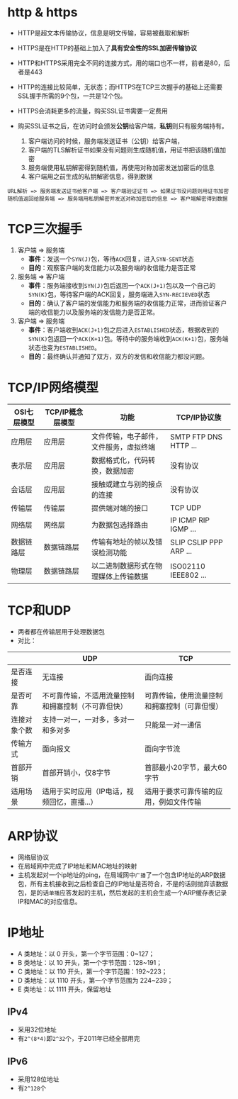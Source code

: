 # http & https
* HTTP是超文本传输协议，信息是明文传输，容易被截取和解析
* HTTPS是在HTTP的基础上加入了**具有安全性的SSL加密传输协议**
* HTTP和HTTPS采用完全不同的连接方式，用的端口也不一样，前者是80，后者是443
* HTTP的连接比较简单，无状态；而HTTPS在TCP三次握手的基础上还需要SSL握手所需的9个包，一共是12个包。
* HTTPS会消耗更多的流量，购买SSL证书需要一定费用
* 购买SSL证书之后，在访问时会颁发**公钥**给客户端，**私钥**则只有服务端持有。

  1. 客户端访问的时候，服务端发送证书（公钥）给客户端，
  2. 客户端的TLS解析证书如果没有问题则生成随机值，用证书把该随机值加密
  3. 服务端使用私钥解密得到随机值，再使用对称加密发送加密后的信息
  4. 客户端用之前生成的私钥解密信息，得到数据

```
URL解析 => 服务端发送证书给客户端 => 客户端验证证书 => 如果证书没问题则用证书加密随机值返回给服务端 => 服务端用私钥解密并发送对称加密后的信息 => 客户端解密得到数据
```

# TCP三次握手
1. 客户端 => 服务端 
   * **事件**：发送一个`SYN(J)`包，等待`ACK`回复，进入`SYN-SENT`状态
   * **目的**：观察客户端的发信能力以及服务端的收信能力是否正常
2. 服务端 => 客户端
   * **事件**：服务端接收到`SYN(J)`包后返回一个`ACK(J+1)`包以及一个自己的`SYN(K)`包，等待客户端的ACK回复，服务端进入`SYN-RECIEVED`状态
   * **目的**：确认了客户端的发信能力和服务端的收信能力正常，进而验证客户端的收信能力以及服务端的发信能力是否正常。
3. 客户端 => 服务端
   * **事件**：客户端收到`ACK(J+1)`包之后进入`ESTABLISHED`状态，根据收到的`SYN(K)`包返回一个`ACK(K+1)`包。等待中的服务端收到`ACK(K+1)`包，服务端状态也变为`ESTABLISHED`。
   * **目的**：最终确认并通知了双方，双方的发信和收信能力都没问题。

# TCP/IP网络模型
| OSI七层模型 | TCP/IP概念层模型 | 功能 | TCP/IP协议族
| ------ | ------ | ------ | ------
| 应用层 | 应用层 | 文件传输，电子邮件，文件服务，虚拟终端 | SMTP FTP DNS HTTP ...
| 表示层 | 应用层 | 数据格式化，代码转换，数据加密 | 没有协议
| 会话层 | 应用层 | 接触或建立与别的接点的连接 | 没有协议
| 传输层 | 传输层 | 提供端对端的接口 | TCP UDP
| 网络层 | 网络层 | 为数据包选择路由 | IP ICMP RIP IGMP ...
| 数据链路层 | 数据链路层 | 传输有地址的帧以及错误检测功能 | SLIP CSLIP PPP ARP ...
| 物理层 | 数据链路层 | 以二进制数据形式在物理媒体上传输数据 | ISO02110 IEEE802 ...

# TCP和UDP
* 两者都在传输层用于处理数据包
* 对比：

|         | UDP     | TCP 
| ------- | ------- | -------
| 是否连接 |  无连接 | 面向连接
| 是否可靠 |  不可靠传输，不适用流量控制和拥塞控制（不可靠但快） | 可靠传输，使用流量控制和拥塞控制（可靠但慢）
| 连接对象个数 | 支持一对一，一对多，多对一和多对多 | 只能是一对一通信
| 传输方式 | 面向报文 | 面向字节流
| 首部开销 | 首部开销小，仅8字节 | 首部最小20字节，最大60字节
| 适用场景 | 适用于实时应用（IP电话，视频回忆，直播...） | 适用于要求可靠传输的应用，例如文件传输

# ARP协议
* 网络层协议
* 在局域网中完成了IP地址和MAC地址的映射
* 主机发起对一个ip地址的ping，在局域网中`广播`了一个包含IP地址的ARP数据包，所有主机接收到之后检查自己的IP地址是否符合，不是的话则抛弃该数据包，是的话`单播`应答发起的主机，然后发起的主机会生成一个ARP缓存表记录IP和MAC的对应信息。

# IP地址

* A 类地址：以 0 开头，第一个字节范围：0~127；
* B 类地址：以 10 开头，第一个字节范围：128~191；
* C 类地址：以 110 开头，第一个字节范围：192~223；
* D 类地址：以 1110 开头，第一个字节范围为 224~239；
* E 类地址：以 1111 开头，保留地址
## IPv4
* 采用32位地址
* 有`2^(8*4)`即`2^32`个，于2011年已经全部用完

## IPv6
* 采用128位地址
* 有`2^128`个
